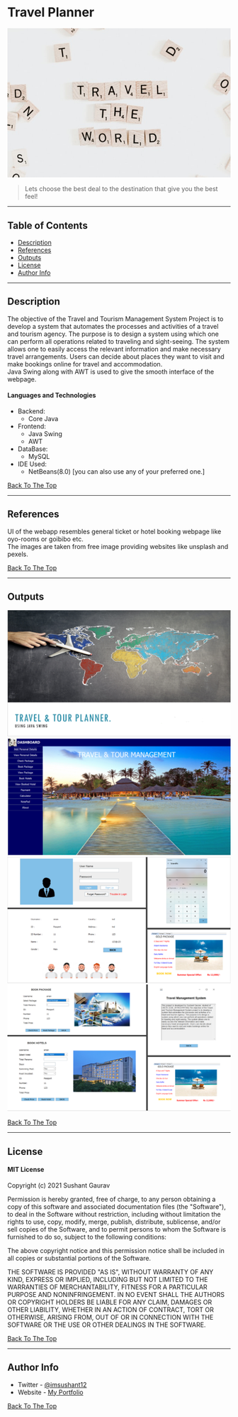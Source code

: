 # Travel Planner

![Project Image](Outputs/trv.jpg)

> Lets choose the best deal to the destination that give you the best feel!

---

## Table of Contents

  - [Description](#description)
  - [References](#references)
  - [Outputs](#outputs)
  - [License](#license)
  - [Author Info](#author-info)

---

## Description

The objective of the Travel and Tourism Management System Project is to develop a system that automates the processes and activities of a travel and tourism agency. The purpose is to design a system using which one can perform all operations related to traveling and sight-seeing. The system allows one to easily access the relevant information and make necessary travel arrangements. Users can decide about places they want to visit and make bookings online for travel and accommodation.<br>
Java Swing along with AWT is used to give the smooth interface of the webpage. 

#### Languages and Technologies

- Backend:
  - Core Java
- Frontend:
  - Java Swing
  - AWT
- DataBase:
  - MySQL
- IDE Used:
  - NetBeans(8.0) [you can also use any of your preferred one.]

[Back To The Top](#travel-planner)

---

## References

UI of the webapp resembles general ticket or hotel booking webpage like oyo-rooms or goibibo etc. <br>
The images are taken from free image providing websites like unsplash and pexels.

[Back To The Top](#travel-planner)

---

## Outputs
![First Window](Outputs/op4.png)<br>
![Dashboard](Outputs/op1.png)<br>
![Different Windows](Outputs/op2.png)
![Different Windows](Outputs/op3.png)



[Back To The Top](#travel-planner)

---
## License

#### MIT License

Copyright (c) 2021 Sushant Gaurav

Permission is hereby granted, free of charge, to any person obtaining a copy
of this software and associated documentation files (the "Software"), to deal
in the Software without restriction, including without limitation the rights
to use, copy, modify, merge, publish, distribute, sublicense, and/or sell
copies of the Software, and to permit persons to whom the Software is
furnished to do so, subject to the following conditions:

The above copyright notice and this permission notice shall be included in all
copies or substantial portions of the Software.

THE SOFTWARE IS PROVIDED "AS IS", WITHOUT WARRANTY OF ANY KIND, EXPRESS OR
IMPLIED, INCLUDING BUT NOT LIMITED TO THE WARRANTIES OF MERCHANTABILITY,
FITNESS FOR A PARTICULAR PURPOSE AND NONINFRINGEMENT. IN NO EVENT SHALL THE
AUTHORS OR COPYRIGHT HOLDERS BE LIABLE FOR ANY CLAIM, DAMAGES OR OTHER
LIABILITY, WHETHER IN AN ACTION OF CONTRACT, TORT OR OTHERWISE, ARISING FROM,
OUT OF OR IN CONNECTION WITH THE SOFTWARE OR THE USE OR OTHER DEALINGS IN THE
SOFTWARE.

[Back To The Top](#travel-planner)

---

## Author Info

- Twitter - [@imsushant12](https://twitter.com/_im_sushant)
- Website - [My Portfolio](https://imsushant.github.io)

[Back To The Top](#travel-planner)

